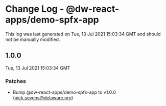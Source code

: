 # Change Log - @dw-react-apps/demo-spfx-app

This log was last generated on Tue, 13 Jul 2021 15:03:34 GMT and should not be manually modified.

<!-- Start content -->

## 1.0.0

Tue, 13 Jul 2021 15:03:34 GMT

### Patches

- Bump @dw-react-apps/demo-spfx-app to v1.0.0 (nick.sevens@delaware.pro)
